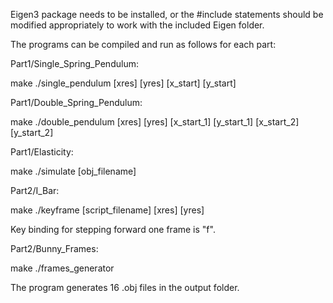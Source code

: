 Eigen3 package needs to be installed, or the #include statements should be
modified appropriately to work with the included Eigen folder.


The programs can be compiled and run as follows for each part:


Part1/Single_Spring_Pendulum:

make
./single_pendulum [xres] [yres] [x_start] [y_start]


Part1/Double_Spring_Pendulum:

make
./double_pendulum [xres] [yres] [x_start_1] [y_start_1] [x_start_2] [y_start_2]


Part1/Elasticity:

make
./simulate [obj_filename]


Part2/I_Bar:

make
./keyframe [script_filename] [xres] [yres]

Key binding for stepping forward one frame is "f".


Part2/Bunny_Frames:

make
./frames_generator

The program generates 16 .obj files in the output folder.
